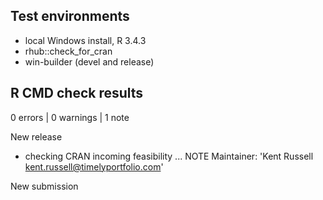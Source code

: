 ## Test environments
* local Windows install, R 3.4.3
* rhub::check_for_cran
* win-builder (devel and release)

## R CMD check results

0 errors | 0 warnings | 1 note

New release 

* checking CRAN incoming feasibility ... NOTE
Maintainer: 'Kent Russell <kent.russell@timelyportfolio.com>'

New submission
